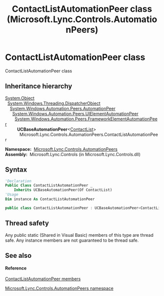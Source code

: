 ﻿---
title: ContactListAutomationPeer class (Microsoft.Lync.Controls.AutomationPeers)
TOCTitle: ContactListAutomationPeer class
ms:assetid: T:Microsoft.Lync.Controls.AutomationPeers.ContactListAutomationPeer_DI_3_UC_OCS14MrefLyncWPF
ms:mtpsurl: https://msdn.microsoft.com/en-us/library/microsoft.lync.controls.automationpeers.contactlistautomationpeer_di_3_uc_ocs14mreflyncwpf(v=office.15)
ms:contentKeyID: 48601728
ms.date: 07/28/2014
mtps_version: v=office.15
f1_keywords:
- Microsoft.Lync.Controls.AutomationPeers.ContactListAutomationPeer
dev_langs:
- CSharp
- JScript
- VB
- other
---

# ContactListAutomationPeer class

ContactListAutomationPeer class

## Inheritance hierarchy

[System.Object](http://msdn2.microsoft.com/en-us/library/e5kfa45b)  
  [System.Windows.Threading.DispatcherObject](http://msdn2.microsoft.com/en-us/library/ms615925)  
    [System.Windows.Automation.Peers.AutomationPeer](http://msdn2.microsoft.com/en-us/library/ms523415)  
      [System.Windows.Automation.Peers.UIElementAutomationPeer](http://msdn2.microsoft.com/en-us/library/ms608014)  
        [System.Windows.Automation.Peers.FrameworkElementAutomationPeer](http://msdn2.microsoft.com/en-us/library/ms615720)  
          **UCBaseAutomationPeer**\<[ContactList](contactlist-class-microsoft-lync-controls_1.md)\>  
            Microsoft.Lync.Controls.AutomationPeers.ContactListAutomationPeer  

**Namespace:**  [Microsoft.Lync.Controls.AutomationPeers](microsoft-lync-controls-automationpeers-namespace_1.md)  
**Assembly:**  Microsoft.Lync.Controls (in Microsoft.Lync.Controls.dll)

## Syntax

``` vb
'Declaration
Public Class ContactListAutomationPeer _
    Inherits UCBaseAutomationPeer(Of ContactList)
'Usage
Dim instance As ContactListAutomationPeer
```

``` csharp
public class ContactListAutomationPeer : UCBaseAutomationPeer<ContactList>
```

## Thread safety

Any public static (Shared in Visual Basic) members of this type are thread safe. Any instance members are not guaranteed to be thread safe.

## See also

#### Reference

[ContactListAutomationPeer members](contactlistautomationpeer-members-microsoft-lync-controls-automationpeers_1.md)

[Microsoft.Lync.Controls.AutomationPeers namespace](microsoft-lync-controls-automationpeers-namespace_1.md)

